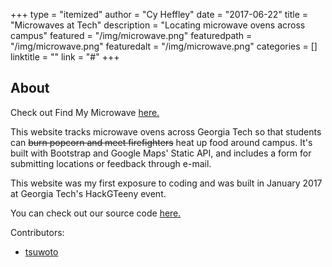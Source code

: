 +++
type = "itemized"
author = "Cy Heffley"
date = "2017-06-22"
title = "Microwaves at Tech"
description = "Locating microwave ovens across campus"
featured = "/img/microwave.png"
featuredpath = "/img/microwave.png"
featuredalt = "/img/microwave.png"
categories = []
linktitle = ""
link = "#"
+++

## About

Check out Find My Microwave [here.](https://tsuwoto.github.io/)

This website tracks microwave ovens across Georgia Tech so that students can ~~burn popcorn and meet firefighters~~ heat up food around campus. It's built with Bootstrap and Google Maps' Static API, and includes a form for submitting locations or feedback through e-mail.

This website was my first exposure to coding and was built in January 2017 at Georgia Tech's HackGTeeny event.

You can check out our source code [here.](https://github.com/tsuwoto/tsuwoto.github.io)

Contributors:
- [tsuwoto](https://github.com/tsuwoto)

